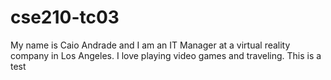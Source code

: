 # cse210-tc03
My name is Caio Andrade and I am an IT Manager at a virtual reality company in Los Angeles.
I love playing video games and traveling. This is a test
